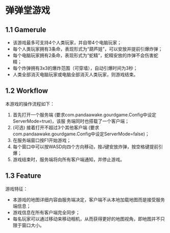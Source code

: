 # 弹弹堂游戏

## 1.1 Gamerule
* 该游戏最多可支持4个人类玩家，并自带4个电脑玩家；
* 每个人类玩家拥有3条命，表现形式为“葫芦娃”，可以安放并提前引爆炸弹；
* 每个电脑玩家拥有2条命，表现形式为“蛇精”，蛇精安放的炸弹不会伤害蛇精；
* 每个炸弹拥有3x3的爆炸范围（可穿墙），自动引爆时间为3秒；
* 人类全部消灭电脑玩家或电脑全部消灭人类玩家，则游戏结束。


## 1.2 Workflow
本游戏的操作流程如下：
1. 首先打开一个服务端 (要求com.pandaawake.gourdgame.Config中设定ServerMode=true)，该服
务端同时也搭载了一个客户端；
2. (可选) 接着打开不超过3个其他客户端 (要求com.pandaawake.gourdgame.Config中设定ServerMode=false)；
3. 在服务端窗口按F1开始游戏；
4. 每个窗口中可以按WASD向四个方向移动，按J键安放炸弹，按空格键提前引爆；
5. 游戏结束时，服务端将向所有客户端通知，并停止游戏。


## 1.3 Feature
游戏特征：
* 本游戏的地图详细内容由服务端决定，客户端不从本地加载地图而是接受服务端信息；
* 游戏信息在所有客户端完全同步；
* 每名玩家可以通过移动来移动相机，从而获得更好的地图视角，即地图并不只限于窗口大小。
